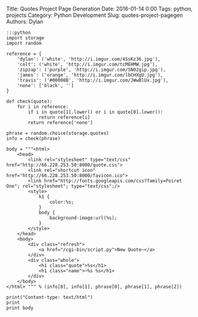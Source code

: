 Title: Quotes Project Page Generation
Date: 2016-01-14 0:00
Tags: python, projects
Category: Python Development
Slug: quotes-project-pagegen
Authors: Dylan

	:::python
	import storage
	import random

	reference = {
		'dylan': ('white', 'http://i.imgur.com/4SsKz36.jpg'),
		'colt': ('white', 'http://i.imgur.com/tcMEHMW.jpg'),
		'zipzap': ('purple', 'http://i.imgur.com/SN02gip.jpg'),
		'james': ('orange', 'http://i.imgur.com/lbCHXgU.jpg'),
		'travis': ('#00008B', 'http://i.imgur.com/JWwBlUx.jpg'),
		'none': ['black', '']
	}

	def check(quote):
		for i in reference:
			if i in quote[1].lower() or i in quote[0].lower():
				return reference[i]
			return reference['none']

	phrase = random.choice(storage.quotes)
	info = check(phrase)

	body = """<html>
		<head>
			<link rel="stylesheet" type="text/css" href="http://66.228.253.50:8000/quote.css">
			<link rel="shortcut icon" href="http://66.228.253.50:8000/favicon.ico">
			<link href="http://fonts.googleapis.com/css?family=Poiret One"; rel="stylesheet"; type="text/css";/>
			<style>
				h1 {
					color:%s;
				}
				body {
					background-image:url(%s);
				}
			</style>
		</head>
		<body>
			<div class="refresh">
				<a href="/cgi-bin/script.py">New Quote~</a>
			</div>
			<div class="whole">
				<h1 class="quote">%s</h1>
				<h1 class="name">~%s %s</h1>
			</div>
		</body>
	</html> """ % (info[0], info[1], phrase[0], phrase[1], phrase[2])

	print("Content-type: text/html")
	print
	print body
